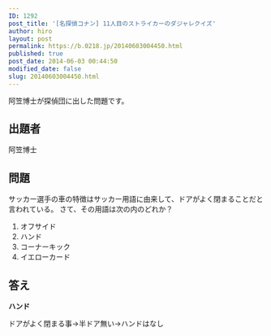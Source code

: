 ```yaml
---
ID: 1292
post_title: '[名探偵コナン] 11人目のストライカーのダジャレクイズ'
author: hiro
layout: post
permalink: https://b.0218.jp/20140603004450.html
published: true
post_date: 2014-06-03 00:44:50
modified_date: false
slug: 20140603004450.html
---
```

阿笠博士が探偵団に出した問題です。
<!--more-->
<h2>出題者</h2>
阿笠博士

<h2>問題</h2>
サッカー選手の車の特徴はサッカー用語に由来して、ドアがよく閉まることだと言われている。
さて、その用語は次の内のどれか？
<ol>
  <li>オフサイド</li>
  <li>ハンド</li>
  <li>コーナーキック</li>
  <li>イエローカード</li>
</ol>

<h2>答え</h2>
<strong>ハンド</strong>

ドアがよく閉まる事→半ドア無い→ハンドはなし
